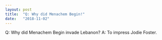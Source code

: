 ```yaml
---
layout: post
title:  "Q:	Why did Menachem Begin!"
date:   "2018-11-02"
---
```

Q:	Why did Menachem Begin invade Lebanon?
A:	To impress Jodie Foster.
